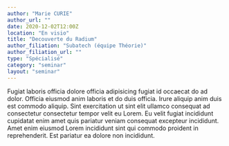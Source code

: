 ```yaml
---
author: "Marie CURIE"
author_url: ""
date: 2020-12-02T12:00Z
location: "En visio"
title: "Decouverte du Radium"
author_filiation: "Subatech (équipe Théorie)"
author_filiation_url: ""
type: "Spécialisé"
category: "seminar"
layout: "seminar"
---
```


Fugiat laboris officia dolore officia adipisicing fugiat id occaecat do ad dolor. Officia eiusmod anim laboris et do duis officia. Irure aliquip anim duis est commodo aliquip. Sint exercitation ut sint elit ullamco consequat ad consectetur consectetur tempor velit eu Lorem. Eu velit fugiat incididunt cupidatat enim amet quis pariatur veniam consequat excepteur incididunt. Amet enim eiusmod Lorem incididunt sint qui commodo proident in reprehenderit. Est pariatur ea dolore non incididunt.